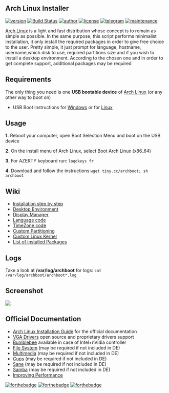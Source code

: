 ## Arch Linux Installer

[![version](https://img.shields.io/badge/version-v2.8.4-blue.svg)](https://github.com/grm34/archboot/releases) [![Build Status](https://travis-ci.org/grm34/archboot.svg?branch=dev)](https://travis-ci.org/grm34/archboot) [![author](https://img.shields.io/badge/author-grm34-red.svg)](https://github.com/grm34) [![license](https://img.shields.io/badge/license-Apache%202.0-blue.svg)](https://github.com/grm34/archboot/blob/dev/LICENSE) [![telegram](https://img.shields.io/badge/Telegram-chat-red)](https://t.me/archboot) [![maintenance](https://img.shields.io/maintenance/yes/2020.svg)](https://github.com/grm34/archboot/pulse)

[Arch Linux](https://www.archlinux.org/) is a light and fast distribution whose concept is to remain as simple as possible. In the same purpose, this script performs minimalist installation, it only install the required packages in order to give free choice to the user. Pretty simple, it just prompt for language, hostname, username,which disk to use, required partitions size and if you wish to install a desktop environment. According to the chosen one and in order to get complete support, additional packages may be required

## Requirements

The only thing you need is one **USB bootable device** of [Arch Linux](https://mir.archlinux.fr/iso/latest) (or any other way to boot on)

* USB Boot instructions for [Windows](https://rufus.akeo.ie/?locale=fr_FR) or for [Linux](https://debian-facile.org/doc:install:usb-boot)

## Usage

**1.** Reboot your computer, open Boot Selection Menu and boot on the USB device

**2.** On the install menu of Arch Linux, select Boot Arch Linux (x86_64)

**3.** For AZERTY keyboard run: `loqdkeys fr`

**4.** Download and follow the instructions `wget tiny.cc/archboot; sh archboot`

## Wiki

* [Installation step by step](https://github.com/grm34/archboot/wiki/Installation-step-by-step)
* [Desktop Environment](https://github.com/grm34/archboot/wiki/Desktop-Environment)
* [Display Manager](https://github.com/grm34/archboot/wiki/Display-Manager)
* [Language code](https://github.com/grm34/archboot/wiki/Language-code)
* [TimeZone code](https://github.com/grm34/archboot/wiki/TimeZone-code)
* [Custom Partitioning](https://github.com/grm34/archboot/wiki/Custom-Partitioning)
* [Custom Linux Kernel](https://github.com/grm34/archboot/wiki/Custom-Linux-Kernel)
* [List of installed Packages](https://github.com/grm34/archboot/wiki/List-of-installed-Packages)

## Logs

Take a look at **/var/log/archboot** for logs: `cat /var/log/archboot/archboot*.log`

## Screenshot

<a href="https://raw.githubusercontent.com/grm34/archboot/gh-pages/assets/images/screenshot.png">
  <img src="https://raw.githubusercontent.com/grm34/archboot/gh-pages/assets/images/screenshot.png">
</a>

## Official Documentation

* [Arch Linux Installation Guide](https://wiki.archlinux.org/index.php/Installation_guide) for the official documentation
* [VGA Drivers](https://wiki.archlinux.org/index.php/Xorg#Driver_installation) open source and proprietary drivers support
* [Bumblebee](https://wiki.archlinux.org/index.php/Bumblebee) available in case of Intel+nVidia controller
* [File System](https://wiki.archlinux.org/index.php/file_systems) (may be required if not included in DE)
* [Multimedia](https://wiki.archlinux.org/index.php/List_of_applications/Multimedia) (may be required if not included in DE)
* [Cups](https://wiki.archlinux.org/index.php/CUPS) (may be required if not included in DE)
* [Sane](https://wiki.archlinux.org/index.php/SANE) (may be required if not included in DE)
* [Samba](https://wiki.archlinux.org/index.php/Samba) (may be required if not included in DE)
* [Improving Performance](https://wiki.archlinux.org/index.php/improving_performance)

[![forthebadge](https://forthebadge.com/images/badges/built-with-love.svg)](https://forthebadge.com)
[![forthebadge](https://forthebadge.com/images/badges/for-you.svg)](https://forthebadge.com)
[![forthebadge](https://forthebadge.com/images/badges/its-not-a-lie-if-you-believe-it.svg)](https://forthebadge.com)
